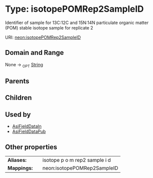 
# Type: isotopePOMRep2SampleID


Identifier of sample for 13C:12C and 15N:14N particulate organic matter (POM) stable isotope sample for replicate 2

URI: [neon:isotopePOMRep2SampleID](https://data.neonscience.org/isotopePOMRep2SampleID)


## Domain and Range

None ->  <sub>OPT</sub> [String](types/String.md)

## Parents


## Children


## Used by

 * [AsiFieldDataIn](AsiFieldDataIn.md)
 * [AsiFieldDataPub](AsiFieldDataPub.md)

## Other properties

|  |  |  |
| --- | --- | --- |
| **Aliases:** | | isotope p o m rep2 sample i d |
| **Mappings:** | | neon:isotopePOMRep2SampleID |

